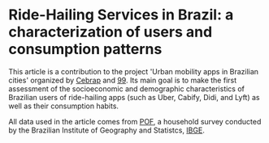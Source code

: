# Ride-Hailing Services in Brazil: a characterization of users and consumption patterns

This article is a contribution to the project 'Urban mobility apps in Brazilian cities' organized by [Cebrap](https://cebrap.org.br/) and [99](https://99app.com/). Its main goal is to make the first assessment of the socioeconomic and demographic characteristics of Brazilian users of ride-hailing apps (such as Uber, Cabify, Didi, and Lyft) as well as their consumption habits.

All data used in the article comes from [POF](https://www.ibge.gov.br/estatisticas/sociais/populacao/24786-pesquisa-de-orcamentos-familiares-2.html?=&t=o-que-e), a household survey conducted by the Brazilian Institute of Geography and Statistcs, [IBGE](https://www.ibge.gov.br/).
